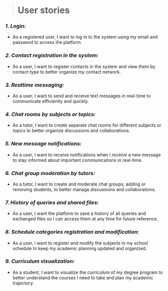 > # User stories

### *1. Login:* 
 - As a registered user, I want to log in to the system using my email
   and password to access the platform.

### *2. Contact registration in the system:*
 - As a user, I want to register contacts in the system and view them by
   contact type to better organize my contact network.

### *3. Realtime messaging:*
 - As a user, I want to send and receive text messages in real-time to
   communicate efficiently and quickly.

### *4. Chat rooms by subjects or topics:*
 - As a tutor, I want to create separate chat rooms for different
   subjects or topics to better organize discussions and collaborations.

### *5. New message notifications:*
 - As a user, I want to receive notifications when I receive a new
   message to stay informed about important communications in real-time.

### *6. Chat group moderation by tutors:*
 - As a tutor, I want to create and moderate chat groups, adding or
   removing students, to better manage discussions and collaborations.

### *7. History of queries and shared files:*
 - As a user, I want the platform to save a history of all queries and
   exchanged files so I can access them at any time for future
   reference.

### *8. Schedule categories registration and modification:*
 - As a user, i want to register and modify the subjects in my school schedule to keep my academic planning updated and organized.

### *9. Curriculum visualization:*
 - As a student, I want to visualize the curriculum of my degree program to better understand the courses I need to take and plan my academic trajectory.

